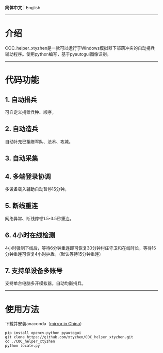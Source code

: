 **简体中文**  |  English  
***
# 介绍  
COC_helper_xtyzhen是一款可以运行于Windows模拟器下部落冲突的自动捐兵辅助程序。使用python编写，基于pyautogui图像识别。  
***
# 代码功能
## 1.	自动捐兵  
可自定义捐赠兵种、顺序。  
## 2.	自动造兵  
自动补充已捐赠军队、法术、攻城。  
## 3.	自动采集  
## 4.	多端登录协调  
多设备载入辅助自动暂停15分钟。  
## 5.	断线重连  
网络异常、断线停顿1.5-3.5秒重连。  
## 6.	4小时在线检测  
4小时强制下线后，等待6分钟重连即可恢复30分钟村庄守卫和在线时长，等待15分钟重连可恢复4小时护盾。（默认等待15分钟重连）  
## 7.	支持单设备多账号  
支持单台电脑多开模拟器，自动均衡捐兵。  
***
# 使用方法  
下载并安装anaconda（[mirror in China](https://mirrors.bfsu.edu.cn/anaconda/archive/)）  
~~~
pip install opencv-python pyautogui  
git clone https://github.com/xtyzhen/COC_helper_xtyzhen.git  
cd ./COC_helper_xtyzhen
python locate.py  
~~~
